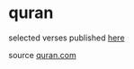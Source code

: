# quran

selected verses published [here](https://aneelkkhatri.github.io/quran/) 

source [quran.com](https://quran.com/)
